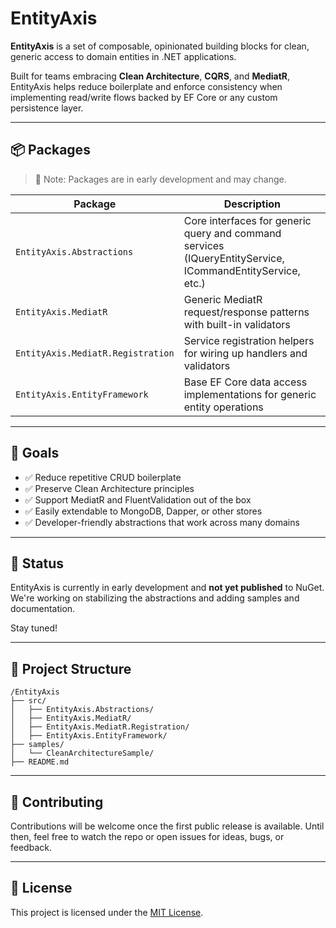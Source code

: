 # EntityAxis

**EntityAxis** is a set of composable, opinionated building blocks for clean, generic access to domain entities in .NET applications.

Built for teams embracing **Clean Architecture**, **CQRS**, and **MediatR**, EntityAxis helps reduce boilerplate and enforce consistency when implementing read/write flows backed by EF Core or any custom persistence layer.

---

## 📦 Packages

> 📌 Note: Packages are in early development and may change.

| Package | Description |
|--------|-------------|
| `EntityAxis.Abstractions` | Core interfaces for generic query and command services (IQueryEntityService, ICommandEntityService, etc.) |
| `EntityAxis.MediatR` | Generic MediatR request/response patterns with built-in validators |
| `EntityAxis.MediatR.Registration` | Service registration helpers for wiring up handlers and validators |
| `EntityAxis.EntityFramework` | Base EF Core data access implementations for generic entity operations |

---

## 🚀 Goals

- ✅ Reduce repetitive CRUD boilerplate
- ✅ Preserve Clean Architecture principles
- ✅ Support MediatR and FluentValidation out of the box
- ✅ Easily extendable to MongoDB, Dapper, or other stores
- ✅ Developer-friendly abstractions that work across many domains

---

## 🧪 Status

EntityAxis is currently in early development and **not yet published** to NuGet.  
We're working on stabilizing the abstractions and adding samples and documentation.

Stay tuned!

---

## 📁 Project Structure

```plaintext
/EntityAxis
├── src/
│   ├── EntityAxis.Abstractions/
│   ├── EntityAxis.MediatR/
│   ├── EntityAxis.MediatR.Registration/
│   ├── EntityAxis.EntityFramework/
├── samples/
│   └── CleanArchitectureSample/
├── README.md
```

---

## 📣 Contributing

Contributions will be welcome once the first public release is available.
Until then, feel free to watch the repo or open issues for ideas, bugs, or feedback.

---

## 📜 License

This project is licensed under the [MIT License](/LICENSE).
